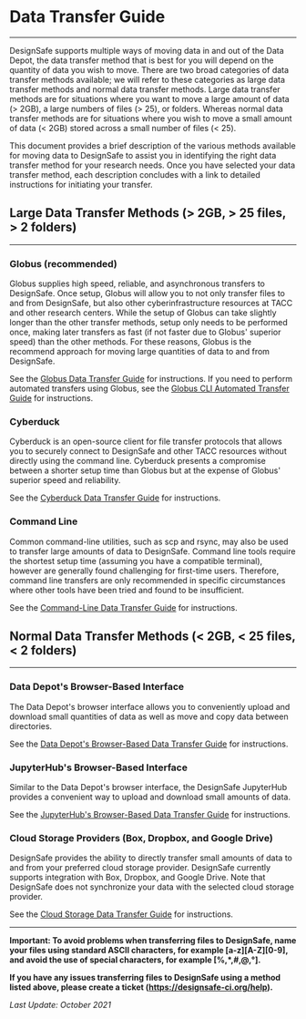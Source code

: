 # Data Transfer Guide</h1>

---
DesignSafe supports multiple ways of moving data in and out of the Data Depot, the data transfer method that is best for you will depend on the quantity of data you wish to move. There are two broad categories of data transfer methods available; we will refer to these categories as large data transfer methods and normal data transfer methods. Large data transfer methods are for situations where you want to move a large amount of data (&gt; 2GB), a large numbers of files (&gt; 25), or folders. Whereas normal data transfer methods are for situations where you wish to move a small amount of data (&lt; 2GB) stored across a small number of files (&lt; 25).

This document provides a brief description of the various methods available for moving data to DesignSafe to assist you in identifying the right data transfer method for your research needs. Once you have selected your data transfer method, each description concludes with a link to detailed instructions for initiating your transfer.

## Large Data Transfer Methods (&gt; 2GB, &gt; 25 files, &gt; 2 folders)

---
### Globus (recommended)

Globus supplies high speed, reliable, and asynchronous transfers to DesignSafe. Once setup, Globus will allow you to not only transfer files to and from DesignSafe, but also other cyberinfrastructure resources at TACC and other research centers. While the setup of Globus can take slightly longer than the other transfer methods, setup only needs to be performed once, making later transfers as fast (if not faster due to Globus' superior speed) than the other methods. For these reasons, Globus is the recommend approach for moving large quantities of data to and from DesignSafe.

See the <a href="/rw/user-guides/globus-data-transfer-guide/">Globus Data Transfer Guide</a> for instructions. If you need to perform automated transfers using Globus, see the <a href="/rw/user-guides/globus-cli-automated-transfer-guide/">Globus CLI Automated Transfer Guide</a> for instructions.

### Cyberduck

Cyberduck is an open-source client for file transfer protocols that allows you to securely connect to DesignSafe and other TACC resources without directly using the command line. Cyberduck presents a compromise between a shorter setup time than Globus but at the expense of Globus' superior speed and reliability.

See the <a href="/rw/user-guides/cyberduck-data-transfer-guide">Cyberduck Data Transfer Guide</a> for instructions.

### Command Line

Common command-line utilities, such as scp and rsync, may also be used to transfer large amounts of data to DesignSafe. Command line tools require the shortest setup time (assuming you have a compatible terminal), however are generally found challenging for first-time users. Therefore, command line transfers are only recommended in specific circumstances where other tools have been tried and found to be insufficient.

See the <a href="/rw/user-guides/data-transfer-guide/command-line-data-transfer-guide/">Command-Line Data Transfer Guide</a> for instructions.

## Normal Data Transfer Methods (&lt; 2GB, &lt; 25 files, &lt; 2 folders)

---
### Data Depot's Browser-Based Interface

The Data Depot's browser interface allows you to conveniently upload and download small quantities of data as well as move and copy data between directories.

See the <a href="/rw/user-guides/data-depots-browser-based-data-transfer-guide/">Data Depot's Browser-Based Data Transfer Guide</a> for instructions.

### JupyterHub's Browser-Based Interface

Similar to the Data Depot's browser interface, the DesignSafe JupyterHub provides a convenient way to upload and download small amounts of data.

See the <a href="/rw/user-guides/jupyterhubs-browser-based-data-transfer-guide/">JupyterHub's Browser-Based Data Transfer Guide</a> for instructions.

### Cloud Storage Providers (Box, Dropbox, and Google Drive)

DesignSafe provides the ability to directly transfer small amounts of data to and from your preferred cloud storage provider. DesignSafe currently supports integration with Box, Dropbox, and Google Drive. Note that DesignSafe does not synchronize your data with the selected cloud storage provider.

See the <a href="/rw/user-guides/cloud-storage-data-transfer-guide/">Cloud Storage Data Transfer Guide</a> for instructions.

---
**Important: To avoid problems when transferring files to DesignSafe, name your files using standard ASCII characters, for example [a-z][A-Z][0-9], and avoid the use of special characters, for example [%,*,#,@,°].**

**If you have any issues transferring files to DesignSafe using a method listed above, please create a ticket (<a href="https://designsafe-ci.org/help">https://designsafe-ci.org/help</a>).**

*Last Update: October 2021*
